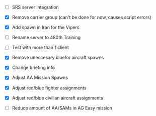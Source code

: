 - [ ] SRS server integration
- [X] Remove carrier group (can't be done for now, causes script errors)
- [X] Add spawn in Iran for the Vipers
- [ ] Rename server to 480th Training
- [ ] Test with more than 1 client
- [X] Remove uneccesary bluefor aircraft spawns
- [X] Change briefing info
- [X] Adjust AA Mission Spawns
- [X] Adjust red/blue fighter assignments
- [X] Adjust red/blue civilian aircraft assignments
- [ ] Reduce amount of AA/SAMs in AG Easy mission

